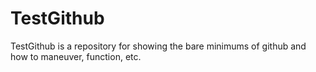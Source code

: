 # TestGithub
TestGithub is a repository for showing the bare minimums of github and how to maneuver, function, etc.
